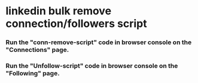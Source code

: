 # linkedin bulk remove connection/followers script

### Run the "conn-remove-script" code in browser console on the "Connections" page. 

### Run the "Unfollow-script" code in browser console on the "Following" page.
